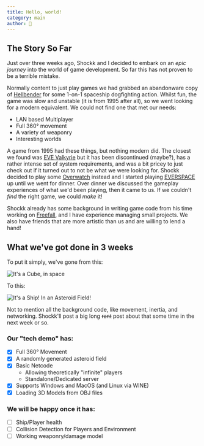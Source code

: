 ```yaml
---
title: Hello, world!
category: main
author: 🦊
---
```

## The Story So Far

Just over three weeks ago, Shockk and I decided to embark on an *epic journey* into the world of game development.
So far this has not proven to be a terrible mistake.

Normally content to just play games we had grabbed an abandonware copy of [Hellbender](https://en.wikipedia.org/wiki/Hellbender_(video_game)) for some 1-on-1 spaceship dogfighting action. Whilst fun, the game was slow and unstable (it is from 1995 after all), so we went looking for a modern equivalent. We could not find one that met our needs:

 - LAN based Multiplayer
 - Full 360° movement
 - A variety of weaponry
 - Interesting worlds

A game from 1995 had these things, but nothing modern did. The closest we found was [EVE Valkyrie](https://www.evevalkyrie.com/) but it has been discontinued (maybe?), has a rather intense set of system requirements, and was a bit pricey to just check out if it turned out to not be what we were looking for.
Shockk decided to play some [Overwatch](https://en.wikipedia.org/wiki/Overwatch_(video_game)) instead and I started playing [EVERSPACE](https://everspace-game.com/) up until we went for dinner.
Over dinner we discussed the gameplay experiences of what we'd been playing, then it came to us. If we couldn't *find* the right game, we could *make* it!

Shockk already has some background in writing game code from his time working on [Freefall](https://freefall.space), and I have experience managing small projects. We also have friends that are more artistic than us and are willing to lend a hand!

## What we've got done in 3 weeks
To put it simply, we've gone from this:

![It's a Cube, in space](/polar-space/assets/img/Spacegame_Cube.png)

To this:

![It's a Ship! In an Asteroid Field!](/polar-space/assets/img/Spacegame_2019-08-03.png)

Not to mention all the background code, like movement, inertia, and networking. Shockk'll post a big long ~~rant~~ post about that some time in the next week or so.

### Our "tech demo" has:
 - [x] Full 360° Movement
 - [x] A randomly generated asteroid field
 - [x] Basic Netcode
	 - Allowing theoretically "infinite" players
	 - Standalone/Dedicated server
 - [x] Supports Windows and MacOS (and Linux via WINE)
 - [x] Loading 3D Models from OBJ files
### We will be happy once it has:
- [ ] Ship/Player health
- [ ] Collision Detection for Players and Environment
- [ ] Working weaponry/damage model

## 
<!--stackedit_data:
eyJoaXN0b3J5IjpbOTI5ODMwNjEsNjk5MDM1MzA0LDc5MTUxMj
AzOCw4MzQ3OTUyNzMsLTE2MDcyNjAxMjksLTExNTIxNjQxMzIs
LTEzMzc0NzU4MTIsLTExMjgwMzE3NTAsLTEwNzI4NDI0NDAsLT
IwMzM3MzIxNzgsMjEyOTAxNDQxNCwzMTg2ODUyOThdfQ==
-->